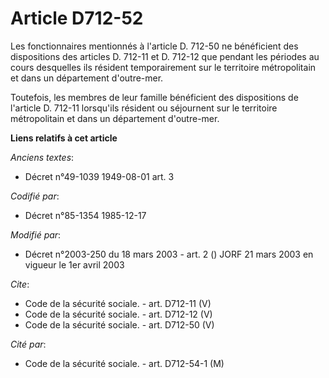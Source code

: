 # Article D712-52

Les fonctionnaires mentionnés à l'article D. 712-50 ne bénéficient des dispositions des articles D. 712-11 et D. 712-12 que
pendant les périodes au cours desquelles ils résident temporairement sur le territoire métropolitain et dans un département
d'outre-mer. 

Toutefois, les membres de leur famille bénéficient des dispositions de l'article D. 712-11 lorsqu'ils résident ou séjournent
sur le territoire métropolitain et dans un département d'outre-mer.

**Liens relatifs à cet article**

_Anciens textes_:

  - Décret n°49-1039 1949-08-01 art. 3

_Codifié par_:

  - Décret n°85-1354 1985-12-17

_Modifié par_:

  - Décret n°2003-250 du 18 mars 2003 - art. 2 () JORF 21 mars 2003 en vigueur le 1er avril 2003

_Cite_:

  - Code de la sécurité sociale. - art. D712-11 (V)
  - Code de la sécurité sociale. - art. D712-12 (V)
  - Code de la sécurité sociale. - art. D712-50 (V)

_Cité par_:

  - Code de la sécurité sociale. - art. D712-54-1 (M)
